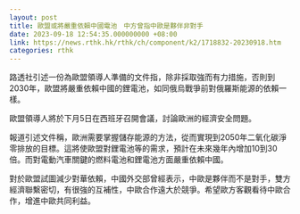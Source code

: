 ```yaml
---
layout: post
title: 歐盟或將嚴重依賴中國電池　中方曾指中歐是夥伴非對手
date: 2023-09-18 12:54:35.000000000 +08:00
link: https://news.rthk.hk/rthk/ch/component/k2/1718832-20230918.htm
categories: rthk
---
```


路透社引述一份為歐盟領導人準備的文件指，除非採取強而有力措施，否則到2030年，歐盟將嚴重依賴中國的鋰電池，如同俄烏戰爭前對俄羅斯能源的依賴一樣。

歐盟領導人將於下月5日在西班牙召開會議，討論歐洲的經濟安全問題。

報道引述文件稱，歐洲需要掌握儲存能源的方法，從而實現到2050年二氧化碳淨零排放的目標。這將使歐盟對鋰電池等的需求，預計在未來幾年內增加10到30倍。而對電動汽車關鍵的燃料電池和鋰電池方面嚴重依賴中國。

對於歐盟試圖減少對華依賴，中國外交部曾經表示，中歐是夥伴而不是對手，雙方經濟聯繫密切，有很強的互補性，中歐合作遠大於競爭。希望歐方客觀看待中歐合作，增進中歐共同利益。
